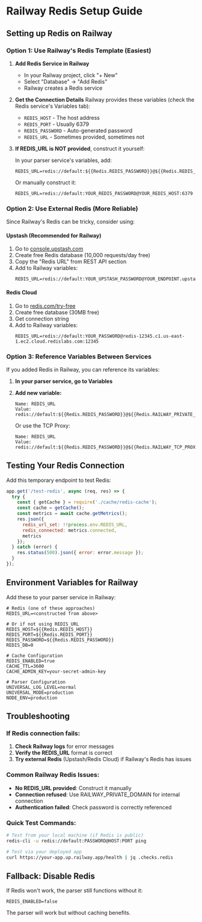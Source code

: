 # Railway Redis Setup Guide

## Setting up Redis on Railway

### Option 1: Use Railway's Redis Template (Easiest)

1. **Add Redis Service in Railway**
   - In your Railway project, click "+ New"
   - Select "Database" → "Add Redis"
   - Railway creates a Redis service

2. **Get the Connection Details**
   Railway provides these variables (check the Redis service's Variables tab):
   - `REDIS_HOST` - The host address
   - `REDIS_PORT` - Usually 6379
   - `REDIS_PASSWORD` - Auto-generated password
   - `REDIS_URL` - Sometimes provided, sometimes not

3. **If REDIS_URL is NOT provided**, construct it yourself:

   In your parser service's variables, add:
   ```
   REDIS_URL=redis://default:${{Redis.REDIS_PASSWORD}}@${{Redis.REDIS_HOST}}:${{Redis.REDIS_PORT}}
   ```

   Or manually construct it:
   ```
   REDIS_URL=redis://default:YOUR_REDIS_PASSWORD@YOUR_REDIS_HOST:6379
   ```

### Option 2: Use External Redis (More Reliable)

Since Railway's Redis can be tricky, consider using:

#### **Upstash (Recommended for Railway)**
1. Go to [console.upstash.com](https://console.upstash.com)
2. Create free Redis database (10,000 requests/day free)
3. Copy the "Redis URL" from REST API section
4. Add to Railway variables:
   ```
   REDIS_URL=redis://default:YOUR_UPSTASH_PASSWORD@YOUR_ENDPOINT.upstash.io:6379
   ```

#### **Redis Cloud**
1. Go to [redis.com/try-free](https://redis.com/try-free/)
2. Create free database (30MB free)
3. Get connection string
4. Add to Railway variables:
   ```
   REDIS_URL=redis://default:YOUR_PASSWORD@redis-12345.c1.us-east-1.ec2.cloud.redislabs.com:12345
   ```

### Option 3: Reference Variables Between Services

If you added Redis in Railway, you can reference its variables:

1. **In your parser service, go to Variables**
2. **Add new variable:**
   ```
   Name: REDIS_URL
   Value: redis://default:${{Redis.REDIS_PASSWORD}}@${{Redis.RAILWAY_PRIVATE_DOMAIN}}:6379
   ```

   Or use the TCP Proxy:
   ```
   Name: REDIS_URL
   Value: redis://default:${{Redis.REDIS_PASSWORD}}@${{Redis.RAILWAY_TCP_PROXY_DOMAIN}}:${{Redis.RAILWAY_TCP_PROXY_PORT}}
   ```

## Testing Your Redis Connection

Add this temporary endpoint to test Redis:

```javascript
app.get('/test-redis', async (req, res) => {
  try {
    const { getCache } = require('./cache/redis-cache');
    const cache = getCache();
    const metrics = await cache.getMetrics();
    res.json({
      redis_url_set: !!process.env.REDIS_URL,
      redis_connected: metrics.connected,
      metrics
    });
  } catch (error) {
    res.status(500).json({ error: error.message });
  }
});
```

## Environment Variables for Railway

Add these to your parser service in Railway:

```env
# Redis (one of these approaches)
REDIS_URL=<constructed from above>

# Or if not using REDIS_URL
REDIS_HOST=${{Redis.REDIS_HOST}}
REDIS_PORT=${{Redis.REDIS_PORT}}
REDIS_PASSWORD=${{Redis.REDIS_PASSWORD}}
REDIS_DB=0

# Cache Configuration
REDIS_ENABLED=true
CACHE_TTL=3600
CACHE_ADMIN_KEY=your-secret-admin-key

# Parser Configuration
UNIVERSAL_LOG_LEVEL=normal
UNIVERSAL_MODE=production
NODE_ENV=production
```

## Troubleshooting

### If Redis connection fails:

1. **Check Railway logs** for error messages
2. **Verify the REDIS_URL** format is correct
3. **Try external Redis** (Upstash/Redis Cloud) if Railway's Redis has issues

### Common Railway Redis Issues:

- **No REDIS_URL provided**: Construct it manually
- **Connection refused**: Use RAILWAY_PRIVATE_DOMAIN for internal connection
- **Authentication failed**: Check password is correctly referenced

### Quick Test Commands:

```bash
# Test from your local machine (if Redis is public)
redis-cli -u redis://default:PASSWORD@HOST:PORT ping

# Test via your deployed app
curl https://your-app.up.railway.app/health | jq .checks.redis
```

## Fallback: Disable Redis

If Redis won't work, the parser still functions without it:

```env
REDIS_ENABLED=false
```

The parser will work but without caching benefits.